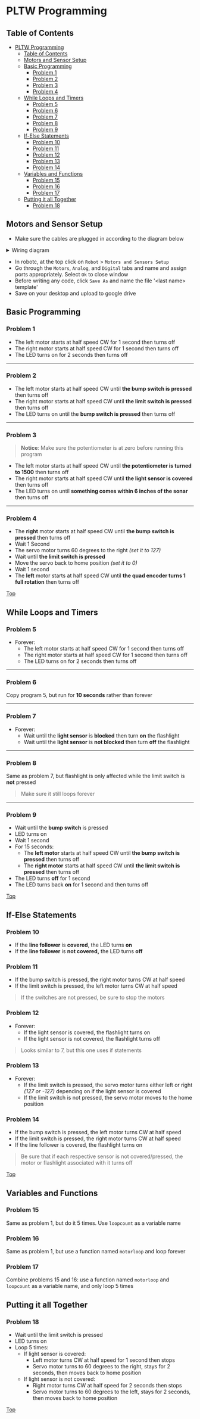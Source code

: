 # PLTW Programming

## Table of Contents

- [PLTW Programming](#pltw-programming)
  - [Table of Contents](#table-of-contents)
  - [Motors and Sensor Setup](#motors-and-sensor-setup)
  - [Basic Programming](#basic-programming)
    - [Problem 1](#problem-1)
    - [Problem 2](#problem-2)
    - [Problem 3](#problem-3)
    - [Problem 4](#problem-4)
  - [While Loops and Timers](#while-loops-and-timers)
    - [Problem 5](#problem-5)
    - [Problem 6](#problem-6)
    - [Problem 7](#problem-7)
    - [Problem 8](#problem-8)
    - [Problem 9](#problem-9)
  - [If-Else Statements](#if-else-statements)
    - [Problem 10](#problem-10)
    - [Problem 11](#problem-11)
    - [Problem 12](#problem-12)
    - [Problem 13](#problem-13)
    - [Problem 14](#problem-14)
  - [Variables and Functions](#variables-and-functions)
    - [Problem 15](#problem-15)
    - [Problem 16](#problem-16)
    - [Problem 17](#problem-17)
  - [Putting it all Together](#putting-it-all-together)
    - [Problem 18](#problem-18)

## Motors and Sensor Setup
  
- Make sure the cables are plugged in according to the diagram below

<details>
    <summary>Wiring diagram</summary>
    <img src="wiring-diagram.png" alt="wiring diagram"></img>
</details>

- In robotc, at the top click on `Robot` > `Motors and Sensors Setup`
- Go through the `Motors`, `Analog`, and `Digital` tabs and name and assign ports appropriately. Select `Ok` to close window
- Before writing any code, click `Save As` and name the file '\<last name> template'
- Save on your desktop and upload to google drive

## Basic Programming

### Problem 1

- The left motor starts at half speed CW for 1 second then turns off
- The right motor starts at half speed CW for 1 second then turns off
- The LED turns on for 2 seconds then turns off

___

### Problem 2

- The left motor starts at half speed CW until __the bump switch is pressed__ then turns off
- The right motor starts at half speed CW until __the limit switch is pressed__ then turns off
- The LED turns on until the __bump switch is pressed__ then turns off

___

### Problem 3

>__Notice__: Make sure the potentiometer is at zero before running this program

- The left motor starts at half speed CW until __the potentiometer is turned to 1500__ then turns off
- The right motor starts at half speed CW until __the light sensor is covered__ then turns off
- The LED turns on until __something comes within 6 inches of the sonar__ then turns off

___

### Problem 4

- The __right__ motor starts at half speed CW until __the bump switch is pressed__ then turns off
- Wait 1 Second
- The servo motor turns 60 degrees to the right _(set it to 127)_
- Wait until __the limit switch is pressed__
- Move the servo back to home position _(set it to 0)_
- Wait 1 second
- The __left__ motor starts at half speed CW until __the quad encoder turns 1 full rotation__ then turns off

[Top](#pltw-programming)

## While Loops and Timers

### Problem 5

- Forever:
  - The left motor starts at half speed CW for 1 second then turns off
  - The right motor starts at half speed CW for 1 second then turns off
  - The LED turns on for 2 seconds then turns off

___

### Problem 6

Copy program 5, but run for __10 seconds__ rather than forever

___

### Problem 7

- Forever:
  - Wait until the __light sensor__ is __blocked__ then turn __on__ the flashlight
  - Wait until the __light sensor__ is __not blocked__ then turn __off__ the flashlight

___

### Problem 8

Same as problem 7, but flashlight is only affected while the limit switch is __not__ pressed
>Make sure it still loops forever

___

### Problem 9

- Wait until the __bump switch__ is pressed
- LED turns on
- Wait 1 second
- For 15 seconds:
  - The __left motor__ starts at half speed CW until __the bump switch is pressed__ then turns off
  - The __right motor__ starts at half speed CW until __the limit switch is pressed__ then turns off
- The LED turns __off__ for 1 second
- The LED turns back __on__ for 1 second and then turns off

[Top](#pltw-programming)

## If-Else Statements

### Problem 10

- If the __line follower__ is __covered__, the LED turns __on__
- If the __line follower__ is __not covered,__ the LED turns __off__

### Problem 11

- If the bump switch is pressed, the right motor turns CW at half speed
- If the limit switch is pressed, the left motor turns CW at half speed

>If the switches are not pressed, be sure to stop the motors

### Problem 12

- Forever:
  - If the light sensor is covered, the flashlight turns on
  - If the light sensor is not covered, the flashlight turns off

>Looks similar to 7, but this one uses if statements

### Problem 13

- Forever:
  - If the limit switch is pressed, the servo motor turns either left or right _(127 or -127)_ depending on if the light sensor is covered
  - If the limit switch is not pressed, the servo motor moves to the home position

### Problem 14

- If the bump switch is pressed, the left motor turns CW at half speed
- If the limit switch is pressed, the right motor turns CW at half speed
- If the line follower is covered, the flashlight turns on

>Be sure that if each respective sensor is not covered/pressed, the motor or flashlight associated with it turns off

[Top](#pltw-programming)

## Variables and Functions

### Problem 15

Same as problem 1, but do it 5 times. Use `loopcount` as a variable name

### Problem 16

Same as problem 1, but use a function named `motorloop` and loop forever

### Problem 17

Combine problems 15 and 16: use a function named `motorloop` and `loopcount` as a variable name, and only loop 5 times

## Putting it all Together

### Problem 18

- Wait until the limit switch is pressed
- LED turns on
- Loop 5 times:
  - If light sensor is covered:
    - Left motor turns CW at half speed for 1 second then stops
    - Servo motor turns to 60 degrees to the right, stays for 2 seconds, then moves back to home position
  - If light sensor is not covered:
    - Right motor turns CW at half speed for 2 seconds then stops
    - Servo motor turns to 60 degrees to the left, stays for 2 seconds, then moves back to home position

[Top](#pltw-programming)
